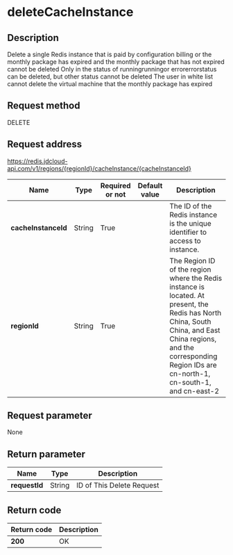 # deleteCacheInstance


## Description
Delete a single Redis instance that is paid by configuration billing or the monthly package has expired and the monthly package that has not expired cannot be deleted
Only in the status of runningrunningor errorerrorstatus can be deleted, but other status cannot be deleted
The user in white list cannot delete the virtual machine that the monthly package has expired


## Request method
DELETE

## Request address
https://redis.jdcloud-api.com/v1/regions/{regionId}/cacheInstance/{cacheInstanceId}

|Name|Type|Required or not|Default value|Description|
|---|---|---|---|---|
|**cacheInstanceId**|String|True||The ID of the Redis instance is the unique identifier to access to instance.|
|**regionId**|String|True||The Region ID of the region where the Redis instance is located. At present, the Redis has North China, South China, and East China regions, and the corresponding Region IDs are cn-north-1, cn-south-1, and cn-east-2|

## Request parameter
None


## Return parameter
|Name|Type|Description|
|---|---|---|
|**requestId**|String|ID of This Delete Request|



## Return code
|Return code|Description|
|---|---|
|**200**|OK|
